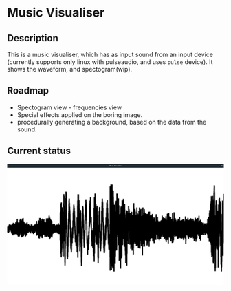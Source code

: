 # Music Visualiser  
## Description
This is a music visualiser, which has as input sound from an input device (currently supports only linux with pulseaudio, and uses `pulse` device). It shows the waveform, and spectogram(wip).
## Roadmap   
* Spectogram view - frequencies view
* Special effects applied on the boring image. 
* procedurally generating a background, based on the data from the sound.  
## Current status
![Music Visualiser](Screenshots/Screenshot-from-2018-06-17-00-57-36.png?raw=true "Screenshot")
